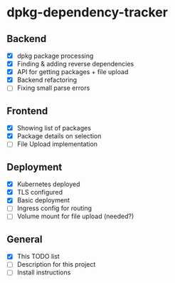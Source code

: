 # dpkg-dependency-tracker

## Backend
- [x] dpkg package processing
- [x] Finding & adding reverse dependencies
- [x] API for getting packages + file upload
- [x] Backend refactoring
- [ ] Fixing small parse errors

## Frontend 
- [x] Showing list of packages
- [x] Package details on selection
- [ ] File Upload implementation

## Deployment
- [x] Kubernetes deployed
- [x] TLS configured
- [x] Basic deployment
- [ ] Ingress config for routing
- [ ] Volume mount for file upload (needed?)

## General
- [x] This TODO list
- [ ] Description for this project
- [ ] Install instructions
